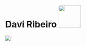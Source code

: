 
# Davi Ribeiro <img src="https://github.com/Davi8002/Davi8002/assets/164496370/81302803-6e64-4ab4-afa7-5404dfa98d60" width="70px">




![](https://komarev.com/ghpvc/?username=Davi8002&color=red)

